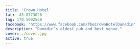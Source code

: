 ```yaml
---
title: 'Crown Hotel'
lat: -45.8773026
lng: 170.5002568
facebook: 'https://www.facebook.com/TheCrownHotelDunedin'
description: "Dunedin's oldest pub and best venue."
cover: ./cover.jpg
active: true
---
```

